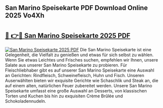 ## San Marino Speisekarte PDF Download Online 2025 Vo4Xh

# <h2><a href="http://gc7dzb.nevu.top/?p=San+Marino+Speisekarte">🔗 👉🔴 San Marino Speisekarte 2025 PDF</a></h2>

[![San Marino Speisekarte 2025 PDF](https://i.imgur.com/dBaPXMq.png)](http://gc7dzb.nevu.top/?p=San+Marino+Speisekarte)
Die San Marino Speisekarte ist eine Gelegenheit, die Vielfalt zu genießen und etwas für sich selbst zu wählen. Wenn Sie etwas Leichtes und Frisches suchen, empfehlen wir Ihnen, unsere Salate aus unserer San Marino Speisekarte zu probieren. Für Fleischliebhaber gibt es auf unserer San Marino Speisekarte eine Auswahl an Gerichten: Rindfleisch, Schweinefleisch, Huhn und Fisch. Unseren Auserwählten bieten wir exquisite Gerichte wie Schaschlik und Steak an, die auf einem alten, natürlichen Feuer zubereitet werden. Unsere San Marino Speisekarte umfasst eine große Auswahl an Desserts, von klassischen Torten und Kuchen bis hin zu exquisiten Crème Brûlée und Schokoladennudeln.
